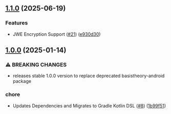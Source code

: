 ## [1.1.0](https://github.com/Basis-Theory/android-elements/compare/1.0.0...1.1.0) (2025-06-19)


### Features

* JWE Encryption Support ([#21](https://github.com/Basis-Theory/android-elements/issues/21)) ([e930d30](https://github.com/Basis-Theory/android-elements/commit/e930d30ad2c375b362f2a643bedc9e95a0610da4))


## [1.0.0](https://github.com/Basis-Theory/android-elements/compare/0.0.1...1.0.0) (2025-01-14)


### ⚠ BREAKING CHANGES

* releases stable 1.0.0 version to replace deprecated basistheory-android package

### chore

* Updates Dependencies and Migrates to Gradle Kotlin DSL ([#8](https://github.com/Basis-Theory/android-elements/issues/8)) ([1b99f51](https://github.com/Basis-Theory/android-elements/commit/1b99f5173d9fa45ae97250f94f36bf8ec4d1d893))


